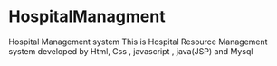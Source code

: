 # HospitalManagment
Hospital Management system 
This is Hospital Resource Management system developed by Html, Css , javascript , java(JSP) and Mysql
